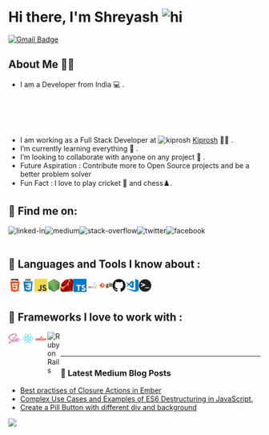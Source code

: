 # Hi there, I'm Shreyash <img src="https://user-images.githubusercontent.com/1303154/88677602-1635ba80-d120-11ea-84d8-d263ba5fc3c0.gif" width="28px" alt="hi">


[![Gmail Badge](https://img.shields.io/badge/-shreyashshetty1997@gmail.com-D14836?style=for-the-badge&logo=Gmail&logoColor=white)][gmail]

## About Me 🤷‍♂️

- I am a Developer from India :computer: .
-  I am working as a Full Stack Developer at <img src="https://avatars.githubusercontent.com/u/6614976?s=200&v=4" style="margin-top:5.5rem" width="22px" alt= "kiprosh"> [Kiprosh][company] 👨‍💻 .
- I’m currently learning everything 🤣 .
- I’m looking to collaborate with anyone on any project 👯 .
- Future Aspiration : Contribute more to Open Source projects and be a better problem solver
- Fun Fact : I love to play cricket 🏏 and chess♟️.

## :email: Find me on:

[<img align="left" alt="linked-in" src="https://img.shields.io/badge/linkedin-%230077B5.svg?&style=for-the-badge&logo=linkedin&logoColor=white" />][linkedin]
[<img align="left" alt="medium" src="https://img.shields.io/badge/medium-%2312100E.svg?&style=for-the-badge&logo=medium&logoColor=white" />][medium]
[<img align="left" alt="stack-overflow" src="https://img.shields.io/badge/stack%20overflow-FE7A16?logo=stack-overflow&logoColor=white&style=for-the-badge" />][stackoverflow]
[<img align="left" alt="twitter" src="https://img.shields.io/badge/Twitter-1DA1F2?style=for-the-badge&logo=twitter&logoColor=white" />][twitter]
[<img align="left" alt="facebook" src="https://img.shields.io/badge/facebook-%231877F2.svg?&style=for-the-badge&logo=facebook&logoColor=white" />][facebook]

<br/>
<br/>

## 🧰  Languages and Tools I know about :

<img align="left" alt="HTML5" width="26px" src="https://raw.githubusercontent.com/github/explore/80688e429a7d4ef2fca1e82350fe8e3517d3494d/topics/html/html.png" />
<img align="left" alt="CSS3" width="26px" src="https://raw.githubusercontent.com/github/explore/80688e429a7d4ef2fca1e82350fe8e3517d3494d/topics/css/css.png" />
<img align="left" alt="JavaScript" width="26px" src="https://raw.githubusercontent.com/github/explore/80688e429a7d4ef2fca1e82350fe8e3517d3494d/topics/javascript/javascript.png" />
<img align="left" alt="Node.js" width="26px" src="https://raw.githubusercontent.com/github/explore/80688e429a7d4ef2fca1e82350fe8e3517d3494d/topics/nodejs/nodejs.png" />
<img align="left" alt="Ruby.js" width="26px" src="https://raw.githubusercontent.com/github/explore/80688e429a7d4ef2fca1e82350fe8e3517d3494d/topics/ruby/ruby.png" />
<img align="left" alt="TypeScript.js" width="26px" src="https://raw.githubusercontent.com/github/explore/80688e429a7d4ef2fca1e82350fe8e3517d3494d/topics/typescript/typescript.png" />
<img align="left" alt="MySQL" width="26px" src="https://raw.githubusercontent.com/github/explore/80688e429a7d4ef2fca1e82350fe8e3517d3494d/topics/mysql/mysql.png" />
<img align="left" alt="Git" width="26px" src="https://raw.githubusercontent.com/github/explore/80688e429a7d4ef2fca1e82350fe8e3517d3494d/topics/git/git.png" />
<img align="left" alt="GitHub" width="26px" src="https://raw.githubusercontent.com/github/explore/78df643247d429f6cc873026c0622819ad797942/topics/github/github.png" />
<img align="left" alt="Visual Studio Code" width="26px" src="https://raw.githubusercontent.com/github/explore/80688e429a7d4ef2fca1e82350fe8e3517d3494d/topics/visual-studio-code/visual-studio-code.png" />
<img align="left" alt="Terminal" width="26px" src="https://raw.githubusercontent.com/github/explore/80688e429a7d4ef2fca1e82350fe8e3517d3494d/topics/terminal/terminal.png" />

<br/>
<br/>

## 🚀  Frameworks I love to work with :

<img align="left" alt="Sass" width="26px" src="https://raw.githubusercontent.com/github/explore/80688e429a7d4ef2fca1e82350fe8e3517d3494d/topics/sass/sass.png" />
<img align="left" alt="React" width="26px" src="https://raw.githubusercontent.com/github/explore/80688e429a7d4ef2fca1e82350fe8e3517d3494d/topics/react/react.png" />
<img align="left" alt="Ember" width="26px" src="https://raw.githubusercontent.com/github/explore/80688e429a7d4ef2fca1e82350fe8e3517d3494d/topics/ember/ember.png" />
<img align="left" alt="Ruby on Rails" width="26px" src="https://avatars.githubusercontent.com/u/4223?s=200&;v=4" />
<br/>
<br/>

---

### 📕 Latest Medium Blog Posts

<!-- BLOG-POST-LIST:START -->
- [Best practises of Closure Actions in Ember](https://shreyashshetty.medium.com/best-practises-of-closure-actions-in-ember-61c5953f3b1d?source=rss-2446d2fc7085------2)
- [Complex Use Cases and Examples of ES6 Destructuring in JavaScript.](https://shreyashshetty.medium.com/complex-use-cases-and-examples-of-es6-destructuring-in-javascript-afc00726213e?source=rss-2446d2fc7085------2)
- [Create a Pill Button with different div and background](https://shreyashshetty.medium.com/create-a-pill-button-with-different-div-and-background-9dc772db336b?source=rss-2446d2fc7085------2)
<!-- BLOG-POST-LIST:END -->


<!-- ### :zap: GitHub Stats
  <img align="left" alt="shreyas098's GitHub Stats" src="https://github-readme-stats.shreyas098.vercel.app/api?username=shreyas098&show_icons=true&hide=[%22issues%22]" /> -->


![](https://komarev.com/ghpvc/?username=shreyas098&color=blueviolet)

[twitter]: https://twitter.com/shetty_shrey
[facebook]: https://www.facebook.com/shreyash.shetty.56/
[linkedin]: https://linkedin.com/in/shreyash-shetty
[medium]: https://shreyashshetty.medium.com/about
[gmail]: mailto:shreyashshetty1997@gmail.com
[stackoverflow]: https://stackoverflow.com/users/11657599/shreyash-shetty
[company]: https://kiprosh.com/
